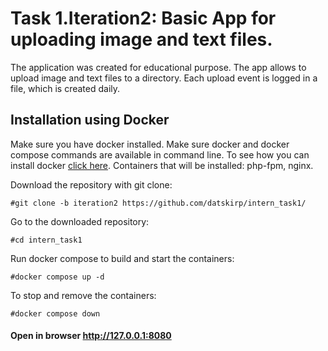 # Task 1.Iteration2: Basic App for uploading image and text files.

The application was created for educational purpose. The app allows to upload image and text files to a directory. Each 
upload event is logged in a file, which is created daily.

## Installation using Docker

Make sure you have docker installed. Make sure docker and docker compose commands are available in command line. 
To see how you can install docker [click here](https://docs.docker.com/get-docker/).
Containers that will be installed: php-fpm, nginx.

Download the repository with git clone:

```#git clone -b iteration2 https://github.com/datskirp/intern_task1/```

Go to the downloaded repository:

```#cd intern_task1```

Run docker compose to build and start the containers:

```#docker compose up -d```

To stop and remove the containers:

```#docker compose down```


 #### Open in browser http://127.0.0.1:8080
